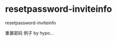 resetpassword-inviteinfo
========================

resetpassword-inviteinfo

重置密码 例子 by hypo...




